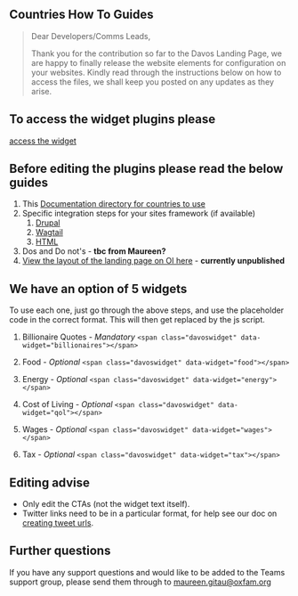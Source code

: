 ## Countries How To Guides

> Dear Developers/Comms Leads,
> 
> Thank you for the contribution so far to the Davos Landing Page, we are happy
> to finally release the website elements for configuration on your websites.
> Kindly read through the instructions below on how to access the files, we
> shall keep you posted on any updates as they arise.

## To access the widget plugins please

[access the widget](access-the-widget.md)

## Before editing the plugins please read the below guides

1. This [Documentation directory for countries to use](/docs/03-how-to/countries)
2. Specific integration steps for your sites framework (if available)
    1. [Drupal](integrations/integrate-into-a-drupal-site.md)
    2. [Wagtail](integrations/integrate-into-a-wagtail-site.md)
    3. [HTML](integrations/integrate-into-html.md)
3. Dos and Do not's  - **tbc from Maureen?**
4. [View the layout of the landing page on OI here](https://www.oxfam.org/en/take-action/campaigns/shocking-billionaire-stats-10-years) - **currently unpublished**

## We have an option of 5 widgets

To use each one, just go through the above steps, and use the placeholder code
in the correct format. This will then get replaced by the js script.

1. Billionaire Quotes - *Mandatory* `<span class="davoswidget" data-widget="billionaires"></span>`

2. Food - *Optional* `<span class="davoswidget" data-widget="food"></span>`

3. Energy - *Optional* `<span class="davoswidget" data-widget="energy"></span>`

4. Cost of Living - *Optional* `<span class="davoswidget" data-widget="qol"></span>`

5. Wages - *Optional* `<span class="davoswidget" data-widget="wages"></span>`

6. Tax - *Optional* `<span class="davoswidget" data-widget="tax"></span>`

## Editing advise

- Only edit the CTAs (not the widget text itself).
- Twitter links need to be in a particular format, for help see our doc on [creating tweet urls](create-tweet-url.md).

## Further questions

If you have any support questions and would like to be added to the Teams
support group, please send them through to [maureen.gitau@oxfam.org](mailto:maureen.gitau@oxfam.org)
